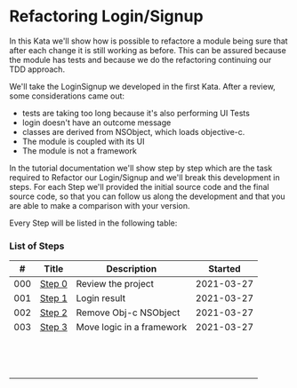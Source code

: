 # Refactoring Login/Signup

In this Kata we'll show how is possible to refactore a module being sure that after each change it is still working as before. This can be assured because the module has tests and because we do the refactoring continuing our TDD approach.

We'll take the LoginSignup we developed in the first Kata. After a review, some considerations came out:

- tests are taking too long because it's also performing UI Tests
- login doesn't have an outcome message
- classes are derived from NSObject, which loads objective-c.
- The module is coupled with its UI
- The module is not a framework

In the tutorial documentation we'll show step by step which are the task required to Refactor our Login/Signup and we'll break this development in steps. For each Step we'll provided the initial source code and the final source code, so that you can follow us along the development and that you are able to make a comparison with your version.

Every Step will be listed in the following table:

### List of Steps

| #    | Title                                         | Description               | Started    |
| ---- | --------------------------------------------- | ------------------------- | ---------- |
| 000  | [Step 0](001_Step_0/001_Step0_Project.md)     | Review the project        | 2021-03-27 |
| 001  | [Step 1](001_Step_1/001_Step1_LoginResult.md) | Login result              | 2021-03-27 |
| 002  | [Step 2](001_Step_2/001_Step2_NSObject.md)    | Remove Obj-c NSObject     | 2021-03-27 |
| 003  | [Step 3](001_Step_3/001_Step3_Framework.md)   | Move logic in a framework | 2021-03-27 |
|      |                                               |                           |            |
|      |                                               |                           |            |
|      |                                               |                           |            |
|      |                                               |                           |            |
|      |                                               |                           |            |
|      |                                               |                           |            |
|      |                                               |                           |            |
|      |                                               |                           |            |
|      |                                               |                           |            |
|      |                                               |                           |            |
|      |                                               |                           |            |
|      |                                               |                           |            |
|      |                                               |                           |            |

